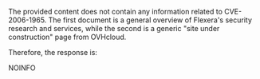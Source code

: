 The provided content does not contain any information related to CVE-2006-1965. The first document is a general overview of Flexera's security research and services, while the second is a generic "site under construction" page from OVHcloud.

Therefore, the response is:

NOINFO